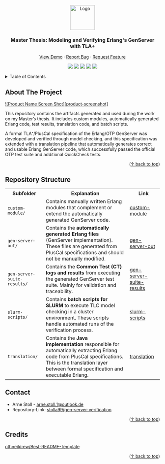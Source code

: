 <a id="readme-top"></a>
<!-- PROJECT LOGO -->
<br />
<div align="center">
  <a href="https://github.com/othneildrew/Best-README-Template">
    <img src="images/logo.png" alt="Logo" width="80" height="80">
  </a>

  <h3 align="center">Master Thesis: Modeling and Verifying Erlang's GenServer with TLA+</h3>

  <p align="center">
    <a href="https://github.com">View Demo</a>
    &middot;
    <a href="https://github.com">Report Bug</a>
    &middot;
    <a href="https://github.com">Request Feature</a>
  </p>
</div>

<p align="center">
  <img src="https://img.shields.io/badge/Java-%23ED8B00.svg?logo=openjdk&logoColor=white" />
  <img src="https://img.shields.io/badge/Bash-4EAA25?logo=gnubash&logoColor=fff" />
  <img src="https://img.shields.io/badge/Erlang-A90533?logo=erlang&logoColor=fff" />
  <img src="https://img.shields.io/badge/TLA+-T" />
  <img src="https://img.shields.io/badge/PlusCal-8A2BE2" />
</p>

<!-- TABLE OF CONTENTS -->
<details>
  <summary>Table of Contents</summary>
  <ol>
    <li>
      <a href="#about-the-project">About The Project</a>
    </li>
    <li>
      <a href="#repository-structure">Repository Structure</a>
    </li>
    <li><a href="#contact">Contact</a></li>
  </ol>
</details>



<!-- ABOUT THE PROJECT -->
## About The Project

[![Product Name Screen Shot][product-screenshot]](https://example.com)


This repository contains the artifacts generated and used during the work on my Master’s thesis. It includes custom modules, automatically generated Erlang code, test results, translation code, and batch scripts. 

A formal TLA⁺/PlusCal specification of the Erlang/OTP GenServer was developed and verified through model checking, and this specification was extended with a translation pipeline that automatically generates correct and usable Erlang GenServer code, which successfully passed the official OTP test suite and additional QuickCheck tests.  

<p align="right">(<a href="#readme-top">↑ back to top</a>)</p>

## Repository Structure
<table>
  <tr>
    <th>Subfolder</th>
    <th>Explanation</th>
    <th>Link</th>
  </tr>
  <tr>
    <td><code>custom-module/</code></td>
    <td>Contains manually written Erlang modules that complement or extend the automatically generated GenServer code.</td>
    <td><a href="./custom-module">custom-module</a></td>
  </tr>
  <tr>
    <td><code>gen-server-out/</code></td>
    <td>Contains the <b>automatically generated Erlang files</b> (GenServer implementation). These files are generated from PlusCal specifications and should not be manually modified.</td>
    <td><a href="./gen-server-out">gen-server-out</a></td>
  </tr>
  <tr>
    <td><code>gen-server-suite-results/</code></td>
    <td>Contains the <b>Common Test (CT) logs and results</b> from executing the generated GenServer test suite. Mainly for validation and traceability.</td>
    <td><a href="./gen-server-suite-results">gen-server-suite-results</a></td>
  </tr>
  <tr>
    <td><code>slurm-scripts/</code></td>
    <td>Contains <b>batch scripts for SLURM</b> to execute TLC model checking in a cluster environment. These scripts handle automated runs of the verification process.</td>
    <td><a href="./slurm-scripts">slurm-scripts</a></td>
  </tr>
  <tr>
    <td><code>translation/</code></td>
    <td>Contains the <b>Java implementation</b> responsible for automatically extracting Erlang code from PlusCal specifications. This is the translation layer between formal specification and executable Erlang.</td>
    <td><a href="./translation">translation</a></td>
  </tr>
</table>

<!-- CONTACT -->
## Contact

 - Arne Stoll - arne.stoll.1@outlook.de 
 - Repository-Link: [stolla99/gen-server-verification](https://github.com/stolla99/gen-server-verification#)
<p align="right">(<a href="#readme-top">↑ back to top</a>)</p>

## Credits
[othneildrew/Best-README-Template](https://github.com/othneildrew/Best-README-Template/blob/main/README.md)
<p align="right">(<a href="#readme-top">↑ back to top</a>)</p>

